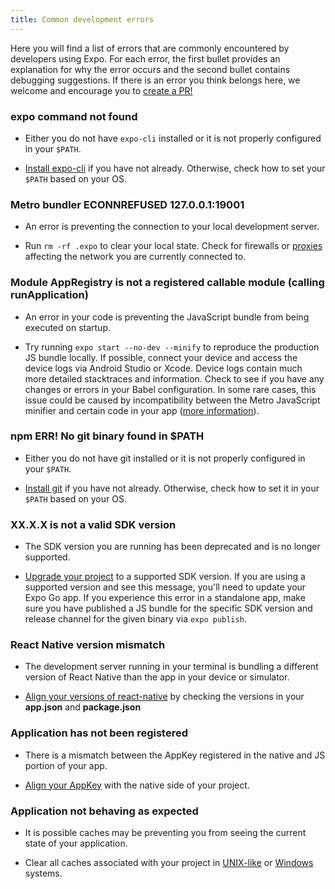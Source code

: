 ```yaml
---
title: Common development errors
---
```


Here you will find a list of errors that are commonly encountered by developers using Expo. For each error, the first bullet provides an explanation for why the error occurs and the second bullet contains debugging suggestions. If there is an error you think belongs here, we welcome and encourage you to [create a PR!](https://github.com/expo/expo/pulls)

### expo command not found

- Either you do not have `expo-cli` installed or it is not properly configured in your `$PATH`.

- [Install expo-cli](../get-started/installation.md) if you have not already. Otherwise, check how to set your `$PATH` based on your OS.

### Metro bundler ECONNREFUSED 127.0.0.1:19001

- An error is preventing the connection to your local development server.

- Run `rm -rf .expo` to clear your local state. Check for firewalls or [proxies](../guides/troubleshooting-proxies.md) affecting the network you are currently connected to.

### Module AppRegistry is not a registered callable module (calling runApplication)

- An error in your code is preventing the JavaScript bundle from being executed on startup.

- Try running `expo start --no-dev --minify` to reproduce the production JS bundle locally. If possible, connect your device and access the device logs via Android Studio or Xcode. Device logs contain much more detailed stacktraces and information. Check to see if you have any changes or errors in your Babel configuration. In some rare cases, this issue could be caused by incompatibility between the Metro JavaScript minifier and certain code in your app ([more information](https://forums.expo.dev/t/change-minifierconfig-for-minify-uglify/36460/2)).

### npm ERR! No git binary found in \$PATH

- Either you do not have git installed or it is not properly configured in your `$PATH`.

- [Install git](https://git-scm.com/book/en/v2/Getting-Started-Installing-Git) if you have not already. Otherwise, check how to set it in your `$PATH` based on your OS.

### XX.X.X is not a valid SDK version

- The SDK version you are running has been deprecated and is no longer supported.

- [Upgrade your project](../workflow/upgrading-expo-sdk-walkthrough.md) to a supported SDK version. If you are using a supported version and see this message, you'll need to update your Expo Go app. If you experience this error in a standalone app, make sure you have published a JS bundle for the specific SDK version and release channel for the given binary via `expo publish`.

### React Native version mismatch

- The development server running in your terminal is bundling a different version of React Native than the app in your device or simulator.

- [Align your versions of react-native](../troubleshooting/react-native-version-mismatch) by checking the versions in your **app.json** and **package.json**

### Application has not been registered

- There is a mismatch between the AppKey registered in the native and JS portion of your app.

- [Align your AppKey](../troubleshooting/application-has-not-been-registered) with the native side of your project.

### Application not behaving as expected

- It is possible caches may be preventing you from seeing the current state of your application.

- Clear all caches associated with your project in [UNIX-like](../troubleshooting/clear-cache-macos-linux/) or [Windows](../troubleshooting/clear-cache-windows/) systems.
